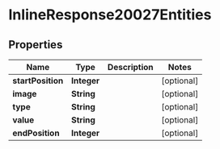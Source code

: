 

# InlineResponse20027Entities

## Properties

Name | Type | Description | Notes
------------ | ------------- | ------------- | -------------
**startPosition** | **Integer** |  |  [optional]
**image** | **String** |  |  [optional]
**type** | **String** |  |  [optional]
**value** | **String** |  |  [optional]
**endPosition** | **Integer** |  |  [optional]





